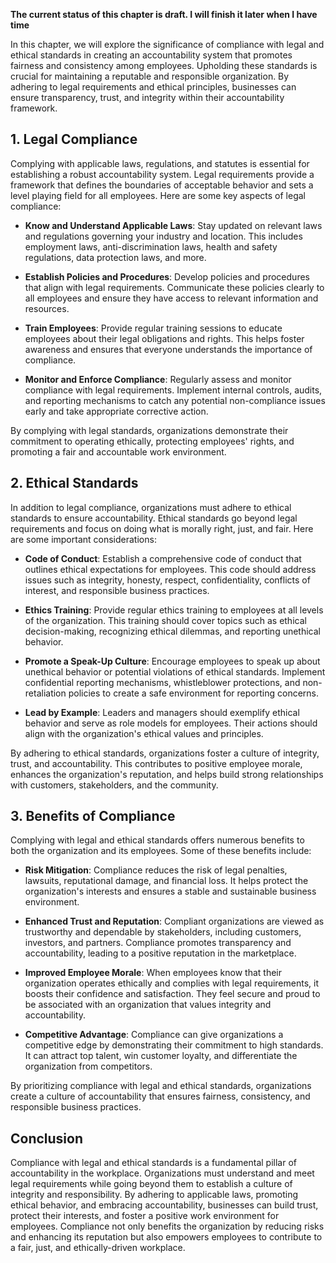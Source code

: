 **The current status of this chapter is draft. I will finish it later when I have time**

In this chapter, we will explore the significance of compliance with legal and ethical standards in creating an accountability system that promotes fairness and consistency among employees. Upholding these standards is crucial for maintaining a reputable and responsible organization. By adhering to legal requirements and ethical principles, businesses can ensure transparency, trust, and integrity within their accountability framework.

**1. Legal Compliance**
-----------------------

Complying with applicable laws, regulations, and statutes is essential for establishing a robust accountability system. Legal requirements provide a framework that defines the boundaries of acceptable behavior and sets a level playing field for all employees. Here are some key aspects of legal compliance:

* **Know and Understand Applicable Laws**: Stay updated on relevant laws and regulations governing your industry and location. This includes employment laws, anti-discrimination laws, health and safety regulations, data protection laws, and more.

* **Establish Policies and Procedures**: Develop policies and procedures that align with legal requirements. Communicate these policies clearly to all employees and ensure they have access to relevant information and resources.

* **Train Employees**: Provide regular training sessions to educate employees about their legal obligations and rights. This helps foster awareness and ensures that everyone understands the importance of compliance.

* **Monitor and Enforce Compliance**: Regularly assess and monitor compliance with legal requirements. Implement internal controls, audits, and reporting mechanisms to catch any potential non-compliance issues early and take appropriate corrective action.

By complying with legal standards, organizations demonstrate their commitment to operating ethically, protecting employees' rights, and promoting a fair and accountable work environment.

**2. Ethical Standards**
------------------------

In addition to legal compliance, organizations must adhere to ethical standards to ensure accountability. Ethical standards go beyond legal requirements and focus on doing what is morally right, just, and fair. Here are some important considerations:

* **Code of Conduct**: Establish a comprehensive code of conduct that outlines ethical expectations for employees. This code should address issues such as integrity, honesty, respect, confidentiality, conflicts of interest, and responsible business practices.

* **Ethics Training**: Provide regular ethics training to employees at all levels of the organization. This training should cover topics such as ethical decision-making, recognizing ethical dilemmas, and reporting unethical behavior.

* **Promote a Speak-Up Culture**: Encourage employees to speak up about unethical behavior or potential violations of ethical standards. Implement confidential reporting mechanisms, whistleblower protections, and non-retaliation policies to create a safe environment for reporting concerns.

* **Lead by Example**: Leaders and managers should exemplify ethical behavior and serve as role models for employees. Their actions should align with the organization's ethical values and principles.

By adhering to ethical standards, organizations foster a culture of integrity, trust, and accountability. This contributes to positive employee morale, enhances the organization's reputation, and helps build strong relationships with customers, stakeholders, and the community.

**3. Benefits of Compliance**
-----------------------------

Complying with legal and ethical standards offers numerous benefits to both the organization and its employees. Some of these benefits include:

* **Risk Mitigation**: Compliance reduces the risk of legal penalties, lawsuits, reputational damage, and financial loss. It helps protect the organization's interests and ensures a stable and sustainable business environment.

* **Enhanced Trust and Reputation**: Compliant organizations are viewed as trustworthy and dependable by stakeholders, including customers, investors, and partners. Compliance promotes transparency and accountability, leading to a positive reputation in the marketplace.

* **Improved Employee Morale**: When employees know that their organization operates ethically and complies with legal requirements, it boosts their confidence and satisfaction. They feel secure and proud to be associated with an organization that values integrity and accountability.

* **Competitive Advantage**: Compliance can give organizations a competitive edge by demonstrating their commitment to high standards. It can attract top talent, win customer loyalty, and differentiate the organization from competitors.

By prioritizing compliance with legal and ethical standards, organizations create a culture of accountability that ensures fairness, consistency, and responsible business practices.

**Conclusion**
--------------

Compliance with legal and ethical standards is a fundamental pillar of accountability in the workplace. Organizations must understand and meet legal requirements while going beyond them to establish a culture of integrity and responsibility. By adhering to applicable laws, promoting ethical behavior, and embracing accountability, businesses can build trust, protect their interests, and foster a positive work environment for employees. Compliance not only benefits the organization by reducing risks and enhancing its reputation but also empowers employees to contribute to a fair, just, and ethically-driven workplace.

